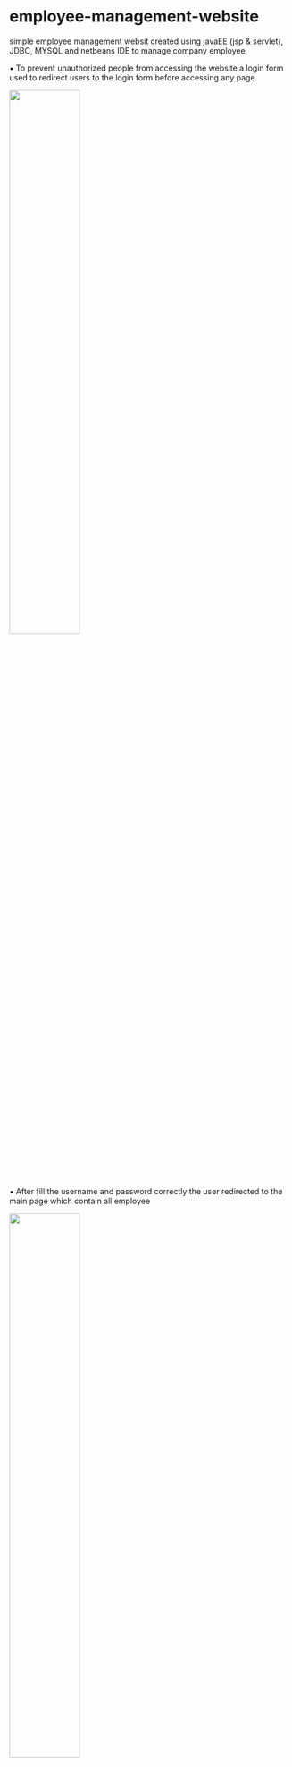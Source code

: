 # employee-management-website
simple employee management websit created using javaEE (jsp &amp; servlet), JDBC, MYSQL and netbeans IDE to manage company employee

▪️ To prevent unauthorized people from accessing the website a login form used to redirect users to the login form before accessing any page.

<img src="https://github.com/ShefaaDali/employee-management-website/assets/70350753/69270456-b81c-4733-91bb-89a18a0104d1" width="50%" >

▪️ After fill the username and password correctly the user redirected to the main page which contain all employee 

<img src="https://github.com/ShefaaDali/employee-management-website/assets/70350753/b600b7ea-194d-4ed7-b130-77b89353084c" width="50%" >

▪️ in the main page there in a search box for searching by section of employee name

<img src="https://github.com/ShefaaDali/employee-management-website/assets/70350753/dfb0b51d-8f0a-482f-8af5-54131d15155d" width="50%" >
<img src="https://github.com/ShefaaDali/employee-management-website/assets/70350753/d55ff318-4dd4-4221-8808-6b165c8019b4" width="50%" >
<img src="https://github.com/ShefaaDali/employee-management-website/assets/70350753/209785ab-732c-438c-9ab1-f3e1f83db215" width="50%" >
<img src="https://github.com/ShefaaDali/employee-management-website/assets/70350753/69270456-b81c-4733-91bb-89a18a0104d1" width="50%" >
<img src="https://github.com/ShefaaDali/employee-management-website/assets/70350753/f77ed7cd-470d-4119-8782-84576b066a87" width="50%" >








